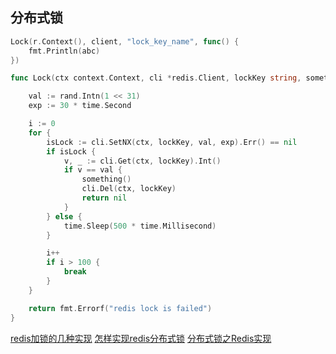 ## 分布式锁

```go
Lock(r.Context(), client, "lock_key_name", func() {
    fmt.Println(abc)
})
```

```go
func Lock(ctx context.Context, cli *redis.Client, lockKey string, something func()) error {

    val := rand.Intn(1 << 31)
    exp := 30 * time.Second

    i := 0
    for {
        isLock := cli.SetNX(ctx, lockKey, val, exp).Err() == nil
        if isLock {
            v, _ := cli.Get(ctx, lockKey).Int()
            if v == val {
                something()
                cli.Del(ctx, lockKey)
                return nil
            }
        } else {
            time.Sleep(500 * time.Millisecond)
        }

        i++
        if i > 100 {
            break
        }
    }

    return fmt.Errorf("redis lock is failed")
}
```

[redis加锁的几种实现](http://ukagaka.github.io/php/2017/09/21/redisLock.html)
[怎样实现redis分布式锁](https://www.zhihu.com/question/300767410?sort=created)
[分布式锁之Redis实现](https://www.jianshu.com/p/47fd7f86c848)
